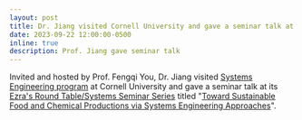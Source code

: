 ```yaml
---
layout: post
title: Dr. Jiang visited Cornell University and gave a seminar talk at its Systems Engineering program
date: 2023-09-22 12:00:00-0500
inline: true
description: Prof. Jiang gave seminar talk
---
```


Invited and hosted by Prof. Fengqi You, Dr. Jiang visited [Systems Engineering program](https://www.systemseng.cornell.edu/se) at Cornell University and gave a seminar talk at its [Ezra's Round Table/Systems Seminar Series](https://www.systemseng.cornell.edu/se/research/ezras-round-table-systems-seminar-series) titled "[Toward Sustainable Food and Chemical Productions via Systems Engineering Approaches](https://www.youtube.com/watch?v=P00RSyERZj4)".
